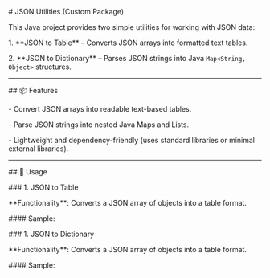 \# JSON Utilities (Custom Package)



This Java project provides two simple utilities for working with JSON data:



1\. \*\*JSON to Table\*\* – Converts JSON arrays into formatted text tables.

2\. \*\*JSON to Dictionary\*\* – Parses JSON strings into Java `Map<String, Object>` structures.



---



\## 📦 Features



\- Convert JSON arrays into readable text-based tables.

\- Parse JSON strings into nested Java Maps and Lists.

\- Lightweight and dependency-friendly (uses standard libraries or minimal external libraries).



---



\## 📄 Usage



\### 1. JSON to Table



\*\*Functionality\*\*: Converts a JSON array of objects into a table format.



\#### Sample:





\### 1. JSON to Dictionary



\*\*Functionality\*\*: Converts a JSON array of objects into a table format.



\#### Sample:









